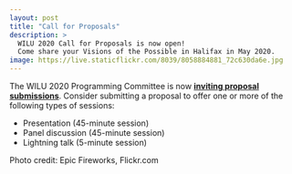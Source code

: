 ```yaml
---
layout: post
title: "Call for Proposals"
description: >
  WILU 2020 Call for Proposals is now open!
  Come share your Visions of the Possible in Halifax in May 2020. 
image: https://live.staticflickr.com/8039/8058884881_72c630da6e.jpg
---
```

The WILU 2020 Programming Committee is now **[inviting proposal submissions](https://wilu-conference.github.io/call/)**. Consider submitting a proposal to offer one or more of the following types of sessions:
 
* Presentation (45-minute session)
* Panel discussion (45-minute session)
* Lightning talk (5-minute session)


Photo credit: Epic Fireworks, Flickr.com

